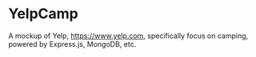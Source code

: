 # YelpCamp
A mockup of Yelp, https://www.yelp.com, specifically focus on camping, powered by Express.js, MongoDB, etc.
